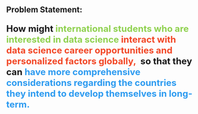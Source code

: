 ## Problem Statement:
<p style='font-size:24px'>
<strong>
<span>How might 
<span style="color:#8FD14F;">international students who are interested in data science
</span> 
<span style="color:#F24726;">interact with data science career opportunities and personalized factors globally,&nbsp;
</span>
so that they can 
<span style="color:#2D9BF0;">have more comprehensive considerations regarding the countries they intend to develop themselves in long-term.
</span>
</span>
</strong>
</p> 